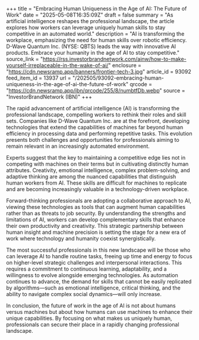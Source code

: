 +++
title = "Embracing Human Uniqueness in the Age of AI: The Future of Work"
date = "2025-05-08T16:35:09Z"
draft = false
summary = "As artificial intelligence reshapes the professional landscape, the article explores how workers can leverage uniquely human skills to stay competitive in an automated world."
description = "AI is transforming the workplace, emphasizing the need for human skills over robotic efficiency. D-Wave Quantum Inc. (NYSE: QBTS) leads the way with innovative AI products. Embrace your humanity in the age of AI to stay competitive."
source_link = "https://rss.investorbrandnetwork.com/ainw/how-to-make-yourself-irreplaceable-in-the-wake-of-ai/"
enclosure = "https://cdn.newsramp.app/banners/frontier-tech-3.jpg"
article_id = 93092
feed_item_id = 13937
url = "/202505/93092-embracing-human-uniqueness-in-the-age-of-ai-the-future-of-work"
qrcode = "https://cdn.newsramp.app/ibn/qrcode/255/8/numbtfDb.webp"
source = "InvestorBrandNetwork (IBN)"
+++

<p>The rapid advancement of artificial intelligence (AI) is transforming the professional landscape, compelling workers to rethink their roles and skill sets. Companies like D-Wave Quantum Inc. are at the forefront, developing technologies that extend the capabilities of machines far beyond human efficiency in processing data and performing repetitive tasks. This evolution presents both challenges and opportunities for professionals aiming to remain relevant in an increasingly automated environment.</p><p>Experts suggest that the key to maintaining a competitive edge lies not in competing with machines on their terms but in cultivating distinctly human attributes. Creativity, emotional intelligence, complex problem-solving, and adaptive thinking are among the nuanced capabilities that distinguish human workers from AI. These skills are difficult for machines to replicate and are becoming increasingly valuable in a technology-driven workplace.</p><p>Forward-thinking professionals are adopting a collaborative approach to AI, viewing these technologies as tools that can augment human capabilities rather than as threats to job security. By understanding the strengths and limitations of AI, workers can develop complementary skills that enhance their own productivity and creativity. This strategic partnership between human insight and machine precision is setting the stage for a new era of work where technology and humanity coexist synergistically.</p><p>The most successful professionals in this new landscape will be those who can leverage AI to handle routine tasks, freeing up time and energy to focus on higher-level strategic challenges and interpersonal interactions. This requires a commitment to continuous learning, adaptability, and a willingness to evolve alongside emerging technologies. As automation continues to advance, the demand for skills that cannot be easily replicated by algorithms—such as emotional intelligence, critical thinking, and the ability to navigate complex social dynamics—will only increase.</p><p>In conclusion, the future of work in the age of AI is not about humans versus machines but about how humans can use machines to enhance their unique capabilities. By focusing on what makes us uniquely human, professionals can secure their place in a rapidly changing professional landscape.</p>